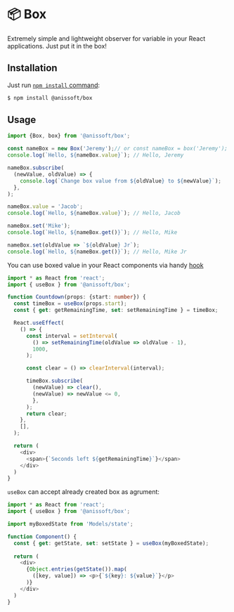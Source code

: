 # 📦 Box  

Extremely simple and lightweight observer for variable in your React applications. Just put it in the box!

## Installation
Just run [`npm install` command](https://docs.npmjs.com/getting-started/installing-npm-packages-locally):
```bash
$ npm install @anissoft/box
```

## Usage

```ts
import {Box, box} from '@anissoft/box';

const nameBox = new Box('Jeremy');// or const nameBox = box('Jeremy');
console.log(`Hello, ${nameBox.value}`); // Hello, Jeremy

nameBox.subscribe(
  (newValue, oldValue) => {
    console.log(`Change box value from ${oldValue} to ${newValue}`);
  },
);

nameBox.value = 'Jacob';
console.log(`Hello, ${nameBox.value}`); // Hello, Jacob

nameBox.set('Mike');
console.log(`Hello, ${nameBox.get()}`); // Hello, Mike

nameBox.set(oldValue => `${oldValue} Jr`);
console.log(`Hello, ${nameBox.get()}`); // Hello, Mike Jr

```

You can use boxed value in your React components via handy [hook](https://reactjs.org/docs/hooks-overview.html)

```ts
import * as React from 'react';
import { useBox } from '@anissoft/box';

function Countdown(props: {start: number}) {
  const timeBox = useBox(props.start);
  const { get: getRemainingTime, set: setRemainingTime } = timeBox;

  React.useEffect(
    () => {
      const interval = setInterval(
        () => setRemainingTime(oldValue => oldValue - 1),
        1000,
      ); 

      const clear = () => clearInterval(interval);

      timeBox.subscribe(
        (newValue) => clear(),
        (newValue) => newValue <= 0,
        },
      );
      return clear;
    },
    [],
  );

  return (
    <div>
      <span>{`Seconds left ${getRemainingTime}`}</span>
    </div>
  )
}
```

``useBox`` can accept already created box as agrument:

```ts
import * as React from 'react';
import { useBox } from '@anissoft/box';

import myBoxedState from 'Models/state';

function Component() {
  const { get: getState, set: setState } = useBox(myBoxedState);
 
  return (
    <div>
      {Object.entries(getState()).map(
        ([key, value]) => <p>{`${key}: ${value}`}</p>
      )}
    </div>
  )
}
```
